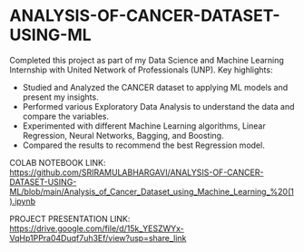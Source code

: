 # ANALYSIS-OF-CANCER-DATASET-USING-ML
Completed this project as part of my Data Science and Machine Learning Internship with United Network of Professionals (UNP). Key highlights:
- Studied and Analyzed the CANCER dataset to applying ML models and present my insights. 
- Performed various Exploratory Data Analysis to understand the data and compare the variables.
- Experimented with different Machine Learning algorithms, Linear Regression, Neural Networks, Bagging, and Boosting.
- Compared the results to recommend the best Regression model. 

COLAB NOTEBOOK LINK: https://github.com/SRIRAMULABHARGAVI/ANALYSIS-OF-CANCER-DATASET-USING-ML/blob/main/Analysis_of_Cancer_Dataset_using_Machine_Learning_%20(1).ipynb


PROJECT PRESENTATION LINK: https://drive.google.com/file/d/15k_YESZWYx-VqHp1PPra04Duqf7uh3Ef/view?usp=share_link
